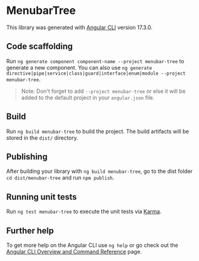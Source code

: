 # MenubarTree

This library was generated with [Angular CLI](https://github.com/angular/angular-cli) version 17.3.0.

## Code scaffolding

Run `ng generate component component-name --project menubar-tree` to generate a new component. You can also use `ng generate directive|pipe|service|class|guard|interface|enum|module --project menubar-tree`.
> Note: Don't forget to add `--project menubar-tree` or else it will be added to the default project in your `angular.json` file. 

## Build

Run `ng build menubar-tree` to build the project. The build artifacts will be stored in the `dist/` directory.

## Publishing

After building your library with `ng build menubar-tree`, go to the dist folder `cd dist/menubar-tree` and run `npm publish`.

## Running unit tests

Run `ng test menubar-tree` to execute the unit tests via [Karma](https://karma-runner.github.io).

## Further help

To get more help on the Angular CLI use `ng help` or go check out the [Angular CLI Overview and Command Reference](https://angular.io/cli) page.
